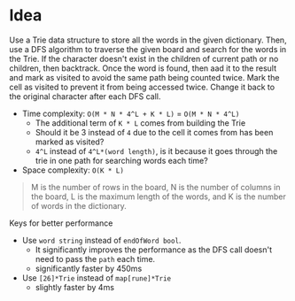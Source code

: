 # Idea

 Use a Trie data structure to store all the words in the given dictionary.
 Then, use a DFS algorithm to traverse the given board and search for the words in the Trie.
 If the character doesn't exist in the children of current path or no children, then backtrack.
 Once the word is found, then aad it to the result and mark as visited to avoid the same path being counted twice.
 Mark the cell as visited to prevent it from being accessed twice. Change it back to the original character after each DFS call.

* Time complexity: `O(M * N * 4^L + K * L)` = `O(M * N * 4^L)`
    * The additional term of `K * L` comes from building the Trie
    * Should it be 3 instead of `4` due to the cell it comes from has been marked as visited?
    * `4^L` instead of `4^L*(word length)`, is it because it goes through the trie in one path for searching words each time?
* Space complexity: `O(K * L)`

> M is the number of rows in the board, N is the number of columns in the board, L is the maximum length of the words, and K is the number of words in the dictionary.

Keys for better performance

* Use `word string` instead of `endOfWord bool`.
    * It significantly improves the performance as the DFS call doesn't need to pass the `path` each time.
    * significantly faster by 450ms
* Use `[26]*Trie` instead of `map[rune]*Trie`
    * slightly faster by 4ms
